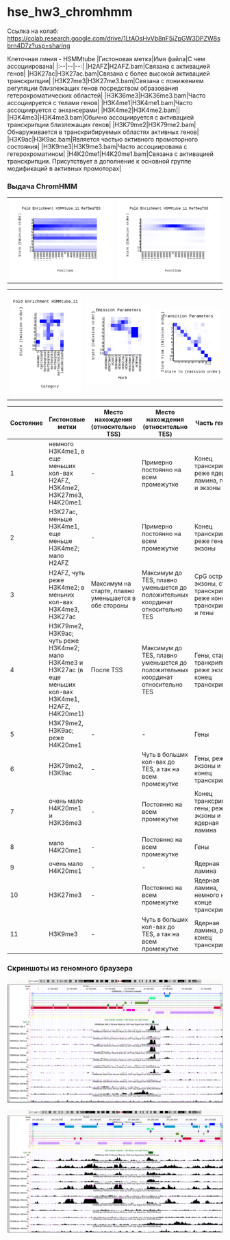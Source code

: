 # hse_hw3_chromhmm

Ссылка на колаб: https://colab.research.google.com/drive/1LtAOsHvVb8nF5jZpGW3DPZW8sbrn4D7z?usp=sharing

Клеточная линия - HSMMtube
|Гистоновая метка|Имя файла|С чем ассоциирована|
|:--|--|--:|
|H2AFZ|H2AFZ.bam|Связана с активацией генов|
|H3K27ac|H3K27ac.bam|Связана с более высокой активацией транскрипции|
|H3K27me3|H3K27me3.bam|Связана с понижением регуляции близлежащих генов посредством образования гетерохроматических областей|
|H3K36me3|H3K36me3.bam|Часто ассоциируется с телами генов|
|H3K4me1|H3K4me1.bam|Часто ассоциируется с энхансерами|
|H3K4me2|H3K4me2.bam||
|H3K4me3|H3K4me3.bam|Обычно ассоциируется с активацией транскрипции близлежащих генов|
|H3K79me2|H3K79me2.bam|Обнаруживается в транскрибируемых областях активных генов|
|H3K9ac|H3K9ac.bam|Является частью активного промоторного состояния|
|H3K9me3|H3K9me3.bam|Часто ассоциирована с гетерохроматином|
|H4K20me1|H4K20me1.bam|Связана с активацией транскрипции. Присутствует в дополнение к основной группе модификаций в активных промоторах|

### Выдача ChromHMM
|||
|:--|--:|
|![](https://github.com/kolbunovaa/hse_hw3_chromhmm/blob/main/results/HSMMtube_11_RefSeqTES_neighborhood.png)|![](https://github.com/kolbunovaa/hse_hw3_chromhmm/blob/main/results/HSMMtube_11_RefSeqTSS_neighborhood.png)|!

||||
|:--|--|--:|
|![](https://github.com/kolbunovaa/hse_hw3_chromhmm/blob/main/results/HSMMtube_11_overlap.png)|![](https://github.com/kolbunovaa/hse_hw3_chromhmm/blob/main/results/emissions_11.png)|![](https://github.com/kolbunovaa/hse_hw3_chromhmm/blob/main/results/transitions_11.png)|

|Состояние|Гистоновые метки|Место нахождения (относительно TSS)|Место нахождения (относительно TES)|Часть генома|Итог|
|:--|--|--|--|--|--:|
|1|немного H3K4me1, в еще меньших кол-вах H2AFZ, H3K4me2, H3K27me3, H4K20me1|-|Примерно постоянно на всем промежутке|Конец транскрипции, реже ядерная ламина, гены и экзоны|Enhancer|
|2|H3K27ac, меньше H3K4me1, еще меньше H3K4me2; мало H2AFZ|-|Примерно постоянно на всем промежутке|Конец транскрипции, реже гены и экзоны|Enhancer|
|3|H2AFZ, чуть реже H3K4me2; в меньних кол-вах H3K4me3, H3K27ac|Максимум на старте, плавно уменьшается в обе стороны|Максимум до TES, плавно уменьшется до положительных координат относительно TES|CpG островки, экзоны, старт транскрипции; реже конец транскрипции и гены|Promoter|
|4|H3K79me2, H3K9ac; чуть реже H3K4me2; мало H3K4me3 и H3K27ac (в еще меньших кол-вах H3K4me1, H2AFZ, H4K20me1)|После TSS|Максимум до TES, плавно уменьшется до положительных координат относительно TES|Гены, старт транкрипции; реже экзоны и конец транскрипции|Transcribed region|
|5|H3K79me2, H3K9ac; реже H4K20me1|-|-|Гены|Transcribed region|
|6|H3K79me2, H3K9ac|-|Чуть в больших кол-вах до TES, а так на всем промежутке|Гены, реже экзоны и конец транскрипции|Transcribed region|
|7|очень мало H4K20me1 и H3K36me3|-|Постоянно на всем промежутке|Конец транксрипции, гены; реже экзоны и ядерная ламина||
|8|мало H4K20me1|-|Постоянно на всем промежутке|Гены|Weak promoter|
|9|очень мало H4K20me1|-|-|Ядерная ламина|Weak promoter|
|10|H3K27me3|-|Постоянно на всем промежутке|Ядерная ламина, немного на конце транскрипции|Heterochromatin|
|11|H3K9me3|-|Чуть в больших кол-вах до TES, а так на всем промежутке|Ядерная ламина, реже конец транскрипции|Heterochromatin|

### Скриншоты из геномного браузера

![](https://github.com/kolbunovaa/images/blob/main/2022-03-20_23-37-31.png)

![](https://github.com/kolbunovaa/images/blob/main/2022-03-20_23-38-20.png)
